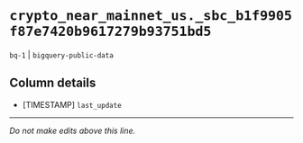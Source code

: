 # `crypto_near_mainnet_us._sbc_b1f9905f87e7420b9617279b93751bd5`
`bq-1` | `bigquery-public-data`

## Column details
* [TIMESTAMP] `last_update`

-------------------------------------------------------------------------------
*Do not make edits above this line.*

